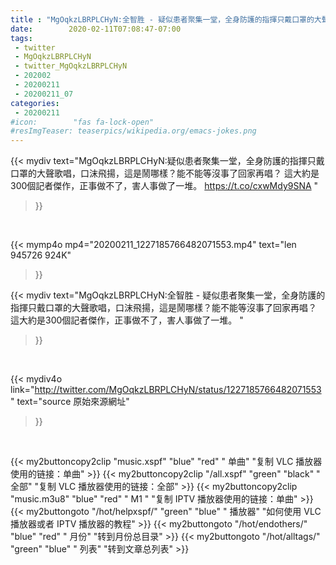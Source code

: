 ```yaml
---
title : "MgOqkzLBRPLCHyN:全智胜 - 疑似患者聚集一堂，全身防護的指揮只戴口罩的大聲歌唱，口沫飛揚，這是鬧哪樣？能不能等沒事了回家再唱？ 這大約是300個記者傑作，正事做不了，害人事做了一堆。 "
date:        2020-02-11T07:08:47-07:00
tags:
 - twitter
 - MgOqkzLBRPLCHyN
 - twitter_MgOqkzLBRPLCHyN
 - 202002
 - 20200211
 - 20200211_07
categories:
 - 20200211
#icon:        "fas fa-lock-open"
#resImgTeaser: teaserpics/wikipedia.org/emacs-jokes.png
---
```


{{< mydiv text="MgOqkzLBRPLCHyN:疑似患者聚集一堂，全身防護的指揮只戴口罩的大聲歌唱，口沫飛揚，這是鬧哪樣？能不能等沒事了回家再唱？ 這大約是300個記者傑作，正事做不了，害人事做了一堆。 https://t.co/cxwMdy9SNA "
>}}
<br>


{{< mymp4o mp4="20200211_1227185766482071553.mp4"
text="len 945726    924K"
>}}


{{< mydiv text="MgOqkzLBRPLCHyN:全智胜 - 疑似患者聚集一堂，全身防護的指揮只戴口罩的大聲歌唱，口沫飛揚，這是鬧哪樣？能不能等沒事了回家再唱？ 這大約是300個記者傑作，正事做不了，害人事做了一堆。 "
>}}
<br>

{{< mydiv4o link="http://twitter.com/MgOqkzLBRPLCHyN/status/1227185766482071553"
text="source 原始來源網址"
>}}


<br>



{{< my2buttoncopy2clip "music.xspf"        "blue"   "red"    " 单曲"  "复制 VLC 播放器使用的链接：单曲" >}} {{< my2buttoncopy2clip "/all.xspf"         "green"  "black"  " 全部"  "复制 VLC 播放器使用的链接：全部" >}} {{< my2buttoncopy2clip "music.m3u8"        "blue"   "red"    " M1 "    "复制 IPTV 播放器使用的链接：单曲" >}} {{< my2buttongoto      "/hot/helpxspf/"    "green"  "blue"   " 播放器" "如何使用 VLC 播放器或者 IPTV 播放器的教程" >}} {{< my2buttongoto      "/hot/endothers/"   "blue"   "red"    " 月份"   "转到月份总目录" >}} {{< my2buttongoto      "/hot/alltags/"     "green"  "blue"   " 列表"   "转到文章总列表" >}} 

